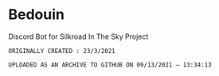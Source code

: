
# Bedouin

Discord Bot for Silkroad In The Sky Project

```ORIGINALLY CREATED : 23/3/2021```

`UPLOADED AS AN ARCHIVE TO GITHUB ON 09/13/2021 — 13:34:13`
